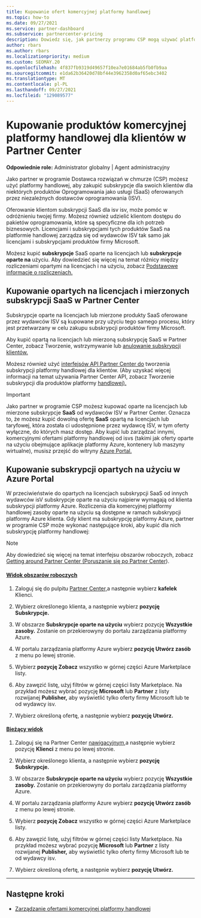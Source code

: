 ```yaml
---
title: Kupowanie ofert komercyjnej platformy handlowej
ms.topic: how-to
ms.date: 09/27/2021
ms.service: partner-dashboard
ms.subservice: partnercenter-pricing
description: Dowiedz się, jak partnerzy programu CSP mogą używać platformy handlowej Partner Center, aby kupować oferty SaaS od niezależnych dostawców oprogramowania.
author: rbars
ms.author: rbars
ms.localizationpriority: medium
ms.custom: SEOMAY.20
ms.openlocfilehash: 4f837fb9319d49657f10ea7e01684ab5fb0fb9aa
ms.sourcegitcommit: e1da62b36420d78bf44e3962358d0af65ebc3402
ms.translationtype: MT
ms.contentlocale: pl-PL
ms.lasthandoff: 09/27/2021
ms.locfileid: "129089577"
---
```

# <a name="purchase-commercial-marketplace-products-for-your-customers-in-partner-center"></a>Kupowanie produktów komercyjnej platformy handlowej dla klientów w Partner Center


**Odpowiednie role:** Administrator globalny | Agent administracyjny

Jako partner w programie Dostawca rozwiązań w chmurze (CSP) możesz użyć platformy handlowej, aby zakupić subskrypcje dla swoich klientów dla niektórych produktów Oprogramowania jako usługi (SaaS) oferowanych przez niezależnych dostawców oprogramowania (ISV).

Oferowanie klientom subskrypcji SaaS dla isv isv, może pomóc w odróżnieniu twojej firmy. Możesz również udzielić klientom dostępu do pakietów oprogramowania, które są specyficzne dla ich potrzeb biznesowych. Licencjami i subskrypcjami tych produktów SaaS na platformie handlowej zarządza się od wydawców ISV tak samo jak licencjami i subskrypcjami produktów firmy Microsoft.

Możesz kupić **subskrypcje** SaaS oparte na licencjach lub **subskrypcje oparte na** użyciu. Aby dowiedzieć się więcej na temat różnicy między rozliczeniami opartymi na licencjach i na użyciu, zobacz [Podstawowe informacje o rozliczeniach.](billing-basics.md)

## <a name="purchase-license-based-and-metered-saas-subscriptions-in-partner-center"></a>Kupowanie opartych na licencjach i mierzonych subskrypcji SaaS w Partner Center

Subskrypcje oparte na licencjach lub mierzone produkty SaaS oferowane przez wydawców ISV są kupowane przy użyciu tego samego procesu, który jest przetwarzany w celu zakupu subskrypcji produktów firmy Microsoft.

Aby kupić opartą na licencjach lub mierzoną subskrypcję SaaS w Partner Center, zobacz Tworzenie, wstrzymywanie lub [anulowanie subskrypcji klientów.](create-a-new-subscription.md#create-a-new-subscription)

Możesz również użyć [interfejsów API Partner Center do](/partner-center/develop/) tworzenia subskrypcji platformy handlowej dla klientów. (Aby uzyskać więcej informacji na temat używania Partner Center API, zobacz Tworzenie subskrypcji dla produktów platformy [handlowej).](/partner-center/develop/create-subscription-azure-marketplace-products)

> [!IMPORTANT]
> Jako partner w programie CSP  możesz kupować oparte na licencjach lub mierzone subskrypcje **SaaS** od wydawców ISV w Partner Center. Oznacza to, że  możesz kupić dowolną ofertę **SaaS** opartą na licencjach lub taryfowej, która została ci udostępnione przez wydawcę ISV, w tym oferty wyłączne, do których masz dostęp. [](csp-commercial-marketplace-discover.md#learn-about-marketplace-exclusive-offers) Aby kupić lub zarządzać innymi, komercyjnymi ofertami platformy handlowej od isvs (takimi jak oferty oparte na użyciu obejmujące aplikacje platformy Azure, kontenery lub maszyny wirtualne), musisz przejść do witryny [Azure Portal.](https://portal.azure.com/)

## <a name="purchase-usage-based-subscriptions-in-the-azure-portal"></a>Kupowanie subskrypcji opartych na użyciu w Azure Portal

W przeciwieństwie do opartych na licencjach subskrypcji SaaS od innych wydawców isV subskrypcje oparte na użyciu najpierw wymagają od klienta subskrypcji platformy Azure. Rozliczenia dla komercyjnej platformy handlowej zasoby oparte na użyciu są dostępne w ramach subskrypcji platformy Azure klienta. Gdy klient ma subskrypcję platformy Azure, partner w programie CSP może wykonać następujące kroki, aby kupić dla nich subskrypcję platformy handlowej:

> [!NOTE]
> Aby dowiedzieć się więcej na temat interfejsu obszarów roboczych, zobacz [Getting around Partner Center (Poruszanie się po Partner Center](get-around-partner-center.md#turn-workspaces-on-and-off)).

#### <a name="workspaces-view"></a>[Widok obszarów roboczych](#tab/workspaces-view)

1. Zaloguj się do pulpitu [Partner Center,](https://partner.microsoft.com/dashboard)a następnie wybierz **kafelek** Klienci.

2. Wybierz określonego klienta, a następnie wybierz **pozycję Subskrypcje.**  

3. W obszarze **Subskrypcje oparte na użyciu** wybierz pozycję **Wszystkie zasoby.** Zostanie on przekierowyny do portalu zarządzania platformy Azure.

4. W portalu zarządzania platformy Azure wybierz **pozycję Utwórz zasób** z menu po lewej stronie.

5. Wybierz **pozycję Zobacz** wszystko w górnej części Azure Marketplace listy.

6. Aby zawęzić listę, użyj filtrów w górnej części listy Marketplace. Na przykład możesz wybrać pozycję **Microsoft** lub **Partner** z listy rozwijanej **Publisher,** aby wyświetlić tylko oferty firmy Microsoft lub te od wydawcy isv.

7. Wybierz określoną ofertę, a następnie wybierz **pozycję Utwórz.**

#### <a name="current-view"></a>[Bieżący widok](#tab/current-view)

1. Zaloguj się na Partner Center [nawigacyjnym,](https://partner.microsoft.com/dashboard)a następnie wybierz pozycję **Klienci** z menu po lewej stronie.

2. Wybierz określonego klienta, a następnie wybierz **pozycję Subskrypcje.**  

3. W obszarze **Subskrypcje oparte na użyciu** wybierz pozycję **Wszystkie zasoby.** Zostanie on przekierowyny do portalu zarządzania platformy Azure.

4. W portalu zarządzania platformy Azure wybierz **pozycję Utwórz zasób** z menu po lewej stronie.

5. Wybierz **pozycję Zobacz** wszystko w górnej części Azure Marketplace listy.

6. Aby zawęzić listę, użyj filtrów w górnej części listy Marketplace. Na przykład możesz wybrać pozycję **Microsoft** lub **Partner** z listy rozwijanej **Publisher,** aby wyświetlić tylko oferty firmy Microsoft lub te od wydawcy isv.

7. Wybierz określoną ofertę, a następnie wybierz **pozycję Utwórz.**

* * *

## <a name="next-steps"></a>Następne kroki

- [Zarządzanie ofertami komercyjnej platformy handlowej](csp-commercial-marketplace-purchase.md)
